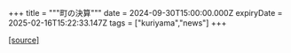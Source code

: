 +++
title = """町の決算"""
date = 2024-09-30T15:00:00.000Z
expiryDate = 2025-02-16T15:22:33.147Z
tags = ["kuriyama","news"]
+++


[[source]](https://www.town.kuriyama.hokkaido.jp/soshiki/32/595.html)
